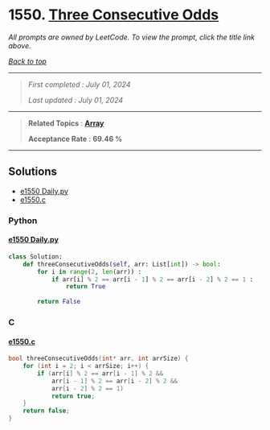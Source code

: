 # 1550. [Three Consecutive Odds](<https://leetcode.com/problems/three-consecutive-odds>)

*All prompts are owned by LeetCode. To view the prompt, click the title link above.*

*[Back to top](<../README.md>)*

------

> *First completed : July 01, 2024*
>
> *Last updated : July 01, 2024*

------

> **Related Topics** : **[Array](<by_topic/Array.md>)**
>
> **Acceptance Rate** : **69.46 %**

------

## Solutions

- [e1550 Daily.py](<../my-submissions/e1550 Daily.py>)
- [e1550.c](<../my-submissions/e1550.c>)
### Python
#### [e1550 Daily.py](<../my-submissions/e1550 Daily.py>)
```Python
class Solution:
    def threeConsecutiveOdds(self, arr: List[int]) -> bool:
        for i in range(2, len(arr)) :
            if arr[i] % 2 == arr[i - 1] % 2 == arr[i - 2] % 2 == 1 :
                return True
            
        return False
```

### C
#### [e1550.c](<../my-submissions/e1550.c>)
```C
bool threeConsecutiveOdds(int* arr, int arrSize) {
    for (int i = 2; i < arrSize; i++) {
        if (arr[i] % 2 == arr[i - 1] % 2 && 
            arr[i - 1] % 2 == arr[i - 2] % 2 && 
            arr[i - 2] % 2 == 1)
            return true;
    }
    return false;
}
```


